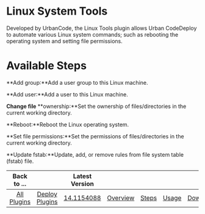 
# Linux System Tools

Developed by UrbanCode, the Linux Tools plugin allows Urban CodeDeploy to automate various Linux system commands; such as rebooting the operating system and setting file permissions.


# Available Steps

**Add group:**Add a user group to this Linux machine.

**Add user:**Add a user to this Linux machine.

**Change file** **ownership:**Set the ownership of files/directories in the current working directory.

**Reboot:**Reboot the Linux operating system.

**Set file permissions:**Set the permissions of files/directories in the current working directory.

**Update fstab:**Update, add, or remove rules from file system table (fstab) file.



|Back to ...||Latest Version|||||
| :---: | :---: | :---: | :---: | :---: | :---: | :---: |
|[All Plugins](../../index.md)|[Deploy Plugins](../README.md)|[14.1154088](https://raw.githubusercontent.com/UrbanCode/IBM-UCD-PLUGINS/main/files/LinuxSystemTools/ucd-LinuxSystemTools-14.1154088.zip)|[Overview](overview.md)|[Steps](steps.md)|[Usage](usage.md)|[Downloads](downloads.md)|
